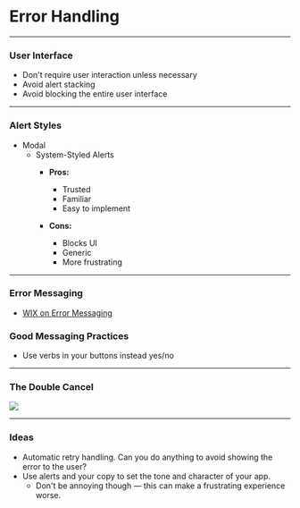 # Error Handling

---

### User Interface

- Don't require user interaction unless necessary
- Avoid alert stacking
- Avoid blocking the entire user interface

---

### Alert Styles

- Modal
  * System-Styled Alerts
    * **Pros:**
      - Trusted
      - Familiar
      - Easy to implement

    * **Cons:**
      - Blocks UI
      - Generic
      - More frustrating

---

### Error Messaging

- [WIX on Error Messaging](https://wix-ux.com/when-life-gives-you-lemons-write-better-error-messages-46c5223e1a2f)

### Good Messaging Practices
- Use verbs in your buttons instead yes/no

---

### The Double Cancel
![](images/error_messaging-double-cancel.png)

---

### Ideas

- Automatic retry handling. Can you do anything to avoid showing the error to
the user?
- Use alerts and your copy to set the tone and character of your app.
  * Don't be annoying though — this can make a frustrating experience worse.
